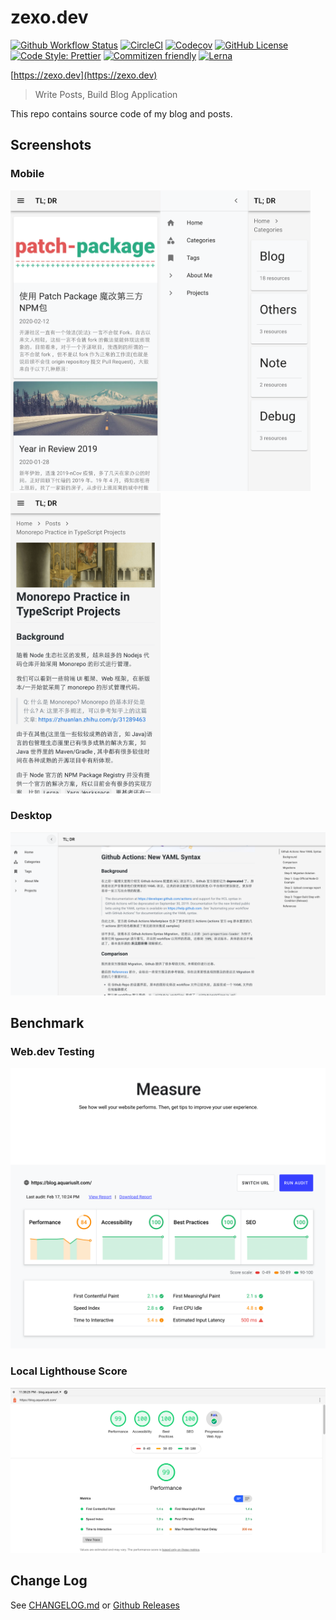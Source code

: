 # zexo.dev

[![Github Workflow Status](https://github.com/aquariuslt/blog/workflows/ci/badge.svg)](https://github.com/aquariuslt/blog/actions) [![CircleCI](https://circleci.com/gh/aquariuslt/blog.svg?style=svg)](https://circleci.com/gh/aquariuslt/blog) [![Codecov](https://codecov.io/gh/aquariuslt/blog/branch/master/graph/badge.svg)](https://codecov.io/gh/aquariuslt/blog) [![GitHub License](https://img.shields.io/github/license/aquariuslt/blog.svg)](https://github.com/aquariuslt/blog/blob/master/LICENSE) [![Code Style: Prettier](https://img.shields.io/badge/code_style-prettier-ff69b4.svg)](https://github.com/prettier/prettier) [![Commitizen friendly](https://img.shields.io/badge/commitizen-friendly-brightgreen.svg)](http://commitizen.github.io/cz-cli/) [![Lerna](https://img.shields.io/badge/maintained%20with-lerna-cc00ff.svg)](https://lerna.js.org/)

[https://zexo.dev](https://zexo.dev)

> Write Posts, Build Blog Application

This repo contains source code of my blog and posts.

## Screenshots

### Mobile

<img alt="mobile-home" src="./docs/images/screenshot-mobile-home.png" width="240"/><img alt="mobile-category" src="./docs/images/screenshot-mobile-category.png" width="240"/><img alt="mobile-detail" src="./docs/images/screenshot-mobile-detail.png" width="240" />

### Desktop

![](./docs/images/screenshot-desktop-detail.png)

## Benchmark

### Web.dev Testing

![](./docs/images/web-dot-dev-benchmark.png)

### Local Lighthouse Score

![](./docs/images/lighthouse-result.png)

## Change Log

See [CHANGELOG.md](./CHANGELOG.md) or [Github Releases](https://github.com/aquariuslt/blog/releases)
